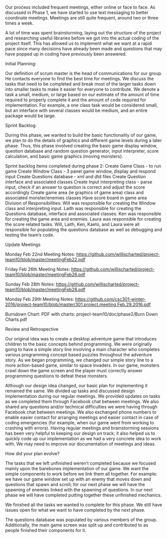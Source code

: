 Our process included frequent meetings, either online or face to face.  As discussed in Phase 1, we have started to use text messaging to better coordinate meetings.  Meetings are still quite frequent, around two or three times a week.  

A lot of time was spent brainstorming, laying out the structure of the project and researching useful libraries before we got into the actual coding of the project itself.  This has allowed us to implement what we want at a rapid pace since many decisions have already been made and questions that may have popped up in coding have previously been answered.


Initial Planning:

Our definition of scrum master is the head of communications for our group. He contacts everyone to find the best time for meetings.  We discuss the tasks that need to be completed and break most of the larger tasks down into smaller tasks to make it easier for everyone to contribute. We denote a task a small, medium, or large based on our estimate of the amount of time required to properly complete it and the amount of code required for implementation. For example, a one class task would be considered small, but an interface with several classes would be medium, and an entire package would be large.


Sprint Backlog:

During this phase, we wanted to build the basic functionality of our game, we plan to do the details of graphics and different game levels during a later phase. Thus, this phase involved creating the basic game display window, question database and random question generator, input interpreter, score calculation, and basic game graphics (moving monsters).

Sprint backlog items completed during phase 2:
Create Game Class - to run game
Create Window Class - 3 panel game window, display and respond input
Create Questions database - xml and dtd files
Create Question interface and associated classes 
Create Input interpreting class - parse input, check if an answer to question is correct and adjust the score accordingly
Create game area (ie graphics of game area) class and associated monster/enemies classes
Have score board in game area
Division of Responsibilities:
Will was responsible for creating the Window class and interpreting input. Laith was responsible for creating the Questions database, interface and associated classes. Ken was responsible for creating the game area and enemies. Laura was responsible for creating the score related tasks. Will, Laith, Ken, Kaeto, and Laura were all responsible for populating the questions database as well as debugging and testing the team’s code.


Update Meetings

Monday Feb 22nd Meeting Notes: 
https://github.com/willischarted/project-team10/blob/master/meetingFeb22.pdf

Friday Feb 26th Meeting Notes:
https://github.com/willischarted/project-team10/blob/master/meetingFeb26.pdf

Sunday Feb 28th Notes:
https://github.com/willischarted/project-team10/blob/master/meetingFeb28.pdf

Monday Feb 29th Meeting Notes:
https://github.com/csc301-winter-2016/project-team10/blob/master/301.project.meeting.Feb.29.2016.pdf

Burndown Chart:
PDF with charts:
project-team10/doc/phase2/Burn Down Charts.pdf


Review and Retrospective

Our original idea was to create a desktop adventure game that introduces children to the basic concepts behind programming. We were originally going to have a simple story line involving a main character who completes various programming concept based puzzles throughout the adventure story. As we began programming, we changed our simple story line to a more action-based game, similar to space invaders. In our game, monsters crawl down the game screen and the player must correctly answer programming questions to defeat these monsters.  

Although our design idea changed, our basic plan for implementing it remained the same. We divided up tasks and discussed design implementation during our regular meetings. We provided updates on tasks as we completed them through Facebook chat between meetings. We also shared any questions and/or technical difficulties we were having through Facebook chat between meetings. We also exchanged phone numbers to enable easier contact for arranging meetings and easier contact in case of coding emergencies (for example, when our game went from working to crashing with errors). Having regular meetings and brainstorming sessions has been very helpful to keeping our design on track; it also helped us to quickly code up our implementation as we had a very concrete idea to work with. We may need to improve our documentation of meetings and ideas.


How did your plan evolve?

The tasks that we left unfinished weren’t completed because we focused mainly upon the barebones implementation of our game.  We want the simple components to work before we link them all together.  For example: we have our game window set up with an enemy that moves down and questions that spawn and scroll; for our next phase we will have the spawning of enemies linked with the spawning of questions.  In our next phase we will have completed putting together these unfinished mechanics.

We finished all the tasks we wanted to complete for this phase.  We still have issues open for what we want to have completed by the next phase.

The questions database was populated by various members of the group.  Additionally, the main game screen was split up and contributed to as people finished their components for it.
